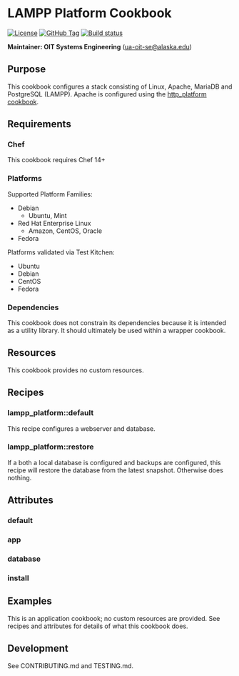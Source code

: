 # LAMPP Platform Cookbook

[![License](https://img.shields.io/github/license/ualaska-it/lamp_platform.svg)](https://github.com/ualaska-it/lamp_platform)
[![GitHub Tag](https://img.shields.io/github/tag/ualaska-it/lamp_platform.svg)](https://github.com/ualaska-it/lamp_platform)
[![Build status](https://ci.appveyor.com/api/projects/status/03muohyy9hlfuu5w/branch/master?svg=true)](https://ci.appveyor.com/project/UAlaska/lampp-platform/branch/master)

__Maintainer: OIT Systems Engineering__ (<ua-oit-se@alaska.edu>)

## Purpose

This cookbook configures a stack consisting of Linux, Apache, MariaDB and PostgreSQL (LAMPP).
Apache is configured using the [http_platform cookbook](https://github.com/ualaska-it/http_platform).

## Requirements

### Chef

This cookbook requires Chef 14+

### Platforms

Supported Platform Families:

* Debian
  * Ubuntu, Mint
* Red Hat Enterprise Linux
  * Amazon, CentOS, Oracle
* Fedora

Platforms validated via Test Kitchen:

* Ubuntu
* Debian
* CentOS
* Fedora

### Dependencies

This cookbook does not constrain its dependencies because it is intended as a utility library.
It should ultimately be used within a wrapper cookbook.

## Resources

This cookbook provides no custom resources.

## Recipes

### lampp_platform::default

This recipe configures a webserver and database.

### lampp_platform::restore

If a both a local database is configured and backups are configured,
this recipe will restore the database from the latest snapshot.
Otherwise does nothing.

## Attributes

### default

### app

### database

### install

## Examples

This is an application cookbook; no custom resources are provided.
See recipes and attributes for details of what this cookbook does.

## Development

See CONTRIBUTING.md and TESTING.md.
